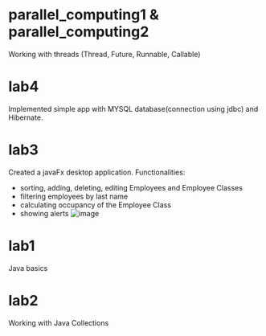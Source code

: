 # parallel_computing1 & parallel_computing2
Working with threads (Thread, Future, Runnable, Callable)
# lab4 
Implemented simple app with MYSQL database(connection using jdbc) and Hibernate.
# lab3
Created a javaFx desktop application.
Functionalities:
- sorting, adding, deleting, editing Employees and Employee Classes
- filtering employees by last name
- calculating occupancy of the Employee Class
- showing alerts
![image](https://github.com/gotham237/javaProjects/assets/86183687/1c50045e-9da7-4023-9c0b-009e51adf901)

# lab1
Java basics
# lab2
Working with Java Collections


